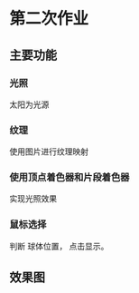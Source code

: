 # 第二次作业

## 主要功能
### 光照
  太阳为光源
### 纹理
使用图片进行纹理映射

### 使用顶点着色器和片段着色器
  实现光照效果
### 鼠标选择
判断 球体位置， 点击显示。

## 效果图

